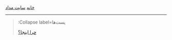 [خانه](/)
[سایت مداد](https://medad-ai.ir)

---

> :Collapse label=پست‌ها
>
> [چرا اینجا؟](/why-there)

<br><br>
